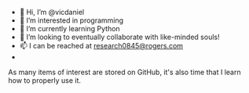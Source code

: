 - 👋 Hi, I’m @vicdaniel
- 👀 I’m interested in programming
- 🌱 I’m currently learning Python
- 💞️ I’m looking to eventually collaborate with like-minded souls! 
- 📫 I can be reached at research0845@rogers.com
-  
As many items of interest are stored on GitHub, it's also time that I learn how to properly use it.

<!---
vicdaniel/vicdaniel is a ✨ special ✨ repository because its `README.md` (this file) appears on your GitHub profile.
You can click the Preview link to take a look at your changes.
--->
